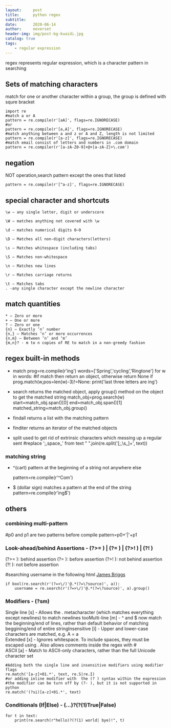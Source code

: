 ```yaml
---
layout:     post
title:      python regex
subtitle:   
date:       2020-06-14
author:     neverset
header-img: img/post-bg-kuaidi.jpg
catalog: true
tags:
    - regular expression
---
```


regex represents regular expression, which is a character pattern in searching

## Sets of matching characters
match for one or another character within a group, the group is defined with squre bracket

    import re
    #match a or A
    pattern = re.compile(r'[aA]', flags=re.IGNORECASE)
    #or
    pattern = re.compile(r'[a,A]', flags=re.IGNORECASE)
    #match anything between a and z or A and Z, length is not limited
    pattern = re.compile(r'[a-z]', flags=re.IGNORECASE)
    #match email consist of letters and numbers in .com domain
    pattern = re.compiler(r'[a-zA-Z0-9]+@+[a-zA-Z]+\.com')

## negation
NOT operation,search pattern except the ones that listed

    pattern = re.compile(r'[^a-z]', flags=re.IGNORECASE)

## special character and shortcuts
    \w — any single letter, digit or underscore

    \W — matches anything not covered with \w

    \d — matches numerical digits 0–9

    \D — Matches all non-digit characters(letters)

    \s — Matches whitespace (including tabs)

    \S — Matches non-whitespace

    \n — Matches new lines

    \r — Matches carriage returns

    \t — Matches tabs
    . -any single character except the newline character


## match quantities
    * — Zero or more
    + — One or more
    ? — Zero or one
    {n} — Exactly ’n’ number
    {n,} — Matches ’n’ or more occurrences
    {n,m} — Between ’n’ and ‘m’
    {m,n}? - m to n copies of RE to match in a non-greedy fashion

## regex built-in methods

* match
    prog=re.compile(r'ing')
    words=['Spring','cycling','Ringtone']
    for w in words:
        #if match then return an object, otherwise return None
        if prog.match(w,pos=len(w)-3)!=None:
            print('last three letters are ing')

* search
returns the matched object, apply group() method on the object to get the matched string
    match_obj=prog.search(w)
    start=match_obj.span()[0]
    end=match_obj.span()[1]
    matched_string=match_obj.group()

* findall
returns a list with the matching pattern
* finditer
returns an iterator of the matched objects
* split
used to get rid of extrinsic characters which messing up a regular sent
    #replace ';,space_' from text
    " ".join(re.split('[;,\s_]+', text))

### matching string
* ^(cart) pattern at the beginning of a string not anywhere else

    pattern=re.compile(r'^Com')
* $ (dollar sign) matches a pattern at the end of the string
    pattern=re.compile(r'ing$')

## others
### combining multi-pattern
   #p0 and p1 are two patterns before compile
    pattern=p0+'|'+p1

### Look-ahead/behind Assertions - (?>= ) | (?= ) | (?>! ) | (?! )

(?>= ): behind assertion
 (?= ): before assertion
(?>! ): not behind assertion
(?! ): not before assertion

#searching username in the following html
<a href="/@jamescalam?source=post_page-----22e4e63463af----------------------" class="cg ch au av aw ax ay az #ba bb it be ck cl" rel="noopener">James Briggs</a>

    if bool(re.search(r'(?=<\/)'@.*(?=\?source)', a)):
        username = re.search(r'(?=>\/)'@.*(?=\?source)', a).group()

### Modifiers - (?sm)

Single line [s] - Allows the . metacharacter (which matches everything except newlines) to match newlines   tooMulti-line [m] - ^ and $ now match the beginning/end of lines, rather than default behavior of matching beggining/end of entire stringInsensitive [i] - Upper and lower-case characters are matched, e.g. A = a  
Extended [x] - Ignores whitespace. To include spaces, they must be escaped using \. Also allows comments inside the regex with #    
ASCII [a] - Match to ASCII-only characters, rather than the full Unicode character set

    #Adding both the single line and insensitive modifiers using modifier flags
    re.match('[a-z]+01.*', text, re.S|re.I)
    #or adding inline modifier with  the (? ) syntax within the expression
    #the modifier can be turn off by (?- ), but it is not supported in python
    re.match('(?si)[a-z]+01.*', text)


### Conditionals (If|Else) - (...)?(?(1)True|False)

    for t in text:
        print(re.search(r"hello)?(?(1) world| bye)!", t)